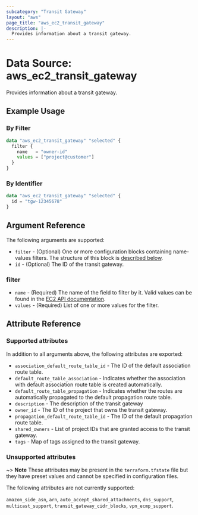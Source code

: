 ```yaml
---
subcategory: "Transit Gateway"
layout: "aws"
page_title: "aws_ec2_transit_gateway"
description: |-
  Provides information about a transit gateway.
---
```


[describe-tgw]: https://docs.cloud.croc.ru/en/api/ec2/transit_gateways/DescribeTransitGateways.html

# Data Source: aws_ec2_transit_gateway

Provides information about a transit gateway.

## Example Usage

### By Filter

```terraform
data "aws_ec2_transit_gateway" "selected" {
  filter {
    name   = "owner-id"
    values = ["project@customer"]
  }
}
```

### By Identifier

```terraform
data "aws_ec2_transit_gateway" "selected" {
  id = "tgw-12345678"
}
```

## Argument Reference

The following arguments are supported:

* `filter` - (Optional) One or more configuration blocks containing name-values filters.
  The structure of this block is [described below](#filter).
* `id` - (Optional) The ID of the transit gateway.

### filter

* `name` - (Required) The name of the field to filter by it.
  Valid values can be found in the [EC2 API documentation][describe-tgw].
* `values` - (Required) List of one or more values for the filter.

## Attribute Reference

### Supported attributes

In addition to all arguments above, the following attributes are exported:

* `association_default_route_table_id` - The ID of the default association route table.
* `default_route_table_association` - Indicates whether the association with default association route table is created automatically.
* `default_route_table_propagation` - Indicates whether the routes are automatically propagated to the default propagation route table.
* `description` - The description of the transit gateway
* `owner_id` - The ID of the project that owns the transit gateway.
* `propagation_default_route_table_id` - The ID of the default propagation route table.
* `shared_owners` - List of project IDs that are granted access to the transit gateway.
* `tags` - Map of tags assigned to the transit gateway.

### Unsupported attributes

~> **Note** These attributes may be present in the `terraform.tfstate` file but they have preset values and cannot be specified in configuration files.

The following attributes are not currently supported:

`amazon_side_asn`, `arn`, `auto_accept_shared_attachments`, `dns_support`, `multicast_support`, `transit_gateway_cidr_blocks`, `vpn_ecmp_support`.
